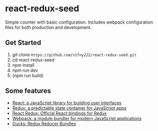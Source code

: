 # react-redux-seed

Simple counter with basic configuration. Includes webpack configuration files for both production and development.

## Get Started

1. git clone `https://github.com/stfny222/react-redux-seed.git`
2. cd react-redux-seed
3. npm install
4. npm run dev
5. (npm run build)

## Some features

- [React: a JavaScript library for building user interfaces](https://facebook.github.io/react/)
- [Redux: a predictable state container for JavaScript apps](http://redux.js.org/)
- [React Redux: Official React bindings for Redux](http://redux.js.org/docs/basics/UsageWithReact.html)
- [Webpack: a module bundler for modern JavaScript applications](http://webpack.github.io/)
- [Ducks: Redux Reducer Bundles](https://github.com/erikras/ducks-modular-redux)

